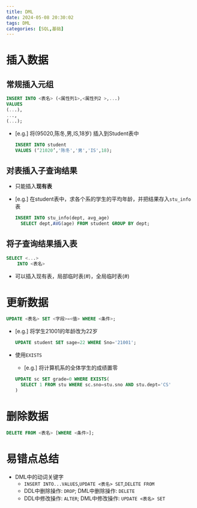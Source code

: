 ```yaml
---
title: DML
date: 2024-05-08 20:30:02
tags: DML
categories: [SQL,基础]
---
```



# 插入数据

## 常规插入元组

```sql
INSERT INTO <表名> (<属性列1>,<属性列2 >,...)
VALUES 
(...),
...,
(...);
```
<!-- more -->
- [e.g.] 将(95020,陈冬,男,IS,18岁) 插入到Student表中

  ```sql
  INSERT INTO student
  VALUES (‘21020’,'陈冬','男','IS',18);
  ```



## 对表插入子查询结果

- 只能插入**现有表**

- [e.g.] 在student表中，求各个系的学生的平均年龄，并把结果存入`stu_info`表

  ```sql
  INSERT INTO stu_info(dept, avg_age)
  	SELECT dept,AVG(age) FROM student GROUP BY dept;
  ```



## 将子查询结果插入表

```sql
SELECT <...>
	INTO <表名>
```

- 可以插入现有表，局部临时表(#)，全局临时表(#)





# 更新数据

```sql
UPDATE <表名> SET <字段>=<值> WHERE <条件>;
```

- [e.g.] 将学生21001的年龄改为22岁

  ```sql
  UPDATE student SET sage=22 WHERE Sno='21001';
  ```

- 使用`EXISTS`

  - [e.g.] 将计算机系的全体学生的成绩置零

  ```sql
  UPDATE sc SET grade=0 WHERE EXISTS(
  	SELECT 1 FROM stu WHERE sc.sno=stu.sno AND stu.dept='CS'
  )
  ```





# 删除数据

```sql
DELETE FROM <表名> [WHERE <条件>];
```





# 易错点总结

- DML中的动词关键字
  - `INSERT INTO...VALUES`,`UPDATE <表名> SET`,`DELETE FROM`
  - DDL中删除操作: `DROP`; DML中删除操作: `DELETE`
  - DDL中修改操作: `ALTER`; DML中修改操作: `UPDATE <表名> SET`



